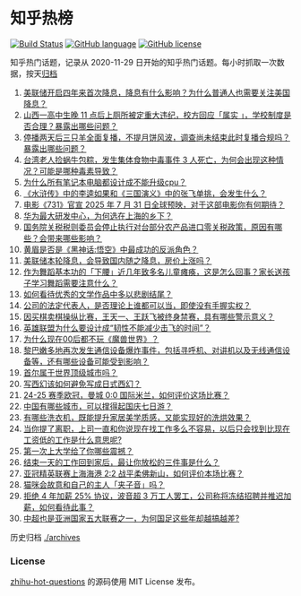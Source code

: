 # 知乎热榜
[![Build Status](https://github.com/ToWeLong/zhihu-hot-questions/workflows/CI/badge.svg)](https://github.com/ToWeLong/zhihu-hot-questions/actions)
[![GitHub language](https://img.shields.io/badge/language-golang-orange.svg)](https://golang.org/)
[![GitHub license](https://img.shields.io/github/license/ToWeLong/zhihu-hot-questions)](https://github.com/ToWeLong/zhihu-hot-questions/blob/main/LICENSE)

知乎热门话题，记录从 2020-11-29 日开始的知乎热门话题。每小时抓取一次数据，按天[归档](./archives)

<!-- BEGIN -->

1. [美联储开启四年来首次降息，降息有什么影响？为什么普通人也需要关注美国降息？](https://www.zhihu.com/question/667483163)
1. [山西一高中生晚 11 点后上厕所被定重大违纪，校方回应「属实 」，学校制度是否合理？暴露出哪些问题？](https://www.zhihu.com/question/667491692)
1. [停播两天后三只羊全面复播，不提月饼风波，调查尚未结束此时复播合规吗？暴露出哪些问题？](https://www.zhihu.com/question/667567686)
1. [台湾老人捡蜗牛包粽，发生集体食物中毒事件 3 人死亡，为何会出现这种情况？可能是哪种毒素导致？](https://www.zhihu.com/question/667493153)
1. [为什么所有笔记本电脑都设计成不能升级cpu？](https://www.zhihu.com/question/666682172)
1. [《水浒传》中的李逵如果和《三国演义》中的张飞单挑，会发生什么？](https://www.zhihu.com/question/667231115)
1. [电影《731》官宣 2025 年 7 月 31 日全球预映，对于这部电影你有何期待？](https://www.zhihu.com/question/667471897)
1. [华为最大研发中心，为何选在上海的乡下？](https://www.zhihu.com/question/643187886)
1. [国务院关税税则委员会停止执行对台部分农产品进口零关税政策，原因有哪些？会带来哪些影响？](https://www.zhihu.com/question/667518780)
1. [黄眉是否是《黑神话:悟空》中最成功的反派角色？](https://www.zhihu.com/question/667355762)
1. [美联储本轮降息，会导致国内随之降息，房价上涨吗？](https://www.zhihu.com/question/666407591)
1. [作为舞蹈基本功的「下腰」近几年致多名儿童瘫痪，这是怎么回事？家长送孩子学习舞蹈需要注意什么？](https://www.zhihu.com/question/667402339)
1. [如何看待优秀的文学作品中多以悲剧结尾？](https://www.zhihu.com/question/660020376)
1. [公司的法定代表人，是否理论上谁都可以当，即使没有手握实权？](https://www.zhihu.com/question/353335295)
1. [因买棋卖棋操纵比赛，王天一、王跃飞被终身禁赛，具有哪些警示意义？](https://www.zhihu.com/question/667565244)
1. [英雄联盟为什么要设计成“韧性不能减少击飞的时间”？](https://www.zhihu.com/question/604704288)
1. [为什么现在00后都不玩《魔兽世界》？](https://www.zhihu.com/question/342143917)
1. [黎巴嫩多地再次发生通信设备爆炸事件，包括寻呼机、对讲机以及无线通信设备等，还有哪些设备可能受到影响？](https://www.zhihu.com/question/667524758)
1. [首尔属于世界顶级城市吗？](https://www.zhihu.com/question/667037660)
1. [写西幻该如何避免写成日式西幻？](https://www.zhihu.com/question/648009194)
1. [24-25 赛季欧冠，曼城 0:0 国际米兰，如何评价这场比赛？](https://www.zhihu.com/question/667534177)
1. [中国有哪些城市，可以撑得起国庆七日游？](https://www.zhihu.com/question/666786543)
1. [有哪些洗衣机，既能提升家居美学质感，又能实现好的洗烘效果？](https://www.zhihu.com/question/667491037)
1. [当你提了离职，上司一直和你说现在找工作多么不容易，以后只会找到比现在工资低的工作是什么意思呢?](https://www.zhihu.com/question/666572426)
1. [第一次上大学给了你哪些震撼？](https://www.zhihu.com/question/664198162)
1. [结束一天的工作回到家后，最让你放松的三件事是什么？](https://www.zhihu.com/question/663107444)
1. [亚冠精英联赛上海海港 2:2 战平柔佛新山，如何评价本场比赛？](https://www.zhihu.com/question/667521957)
1. [猫咪会故意和自己的主人「夹子音」吗？](https://www.zhihu.com/question/646471658)
1. [拒绝 4 年加薪 25% 协议，波音超 3 万工人罢工，公司称将冻结招聘并推迟加薪，如何看待此事？](https://www.zhihu.com/question/667416496)
1. [中超也是亚洲国家五大联赛之一，为何国足这些年却越搞越差?](https://www.zhihu.com/question/666483299)

<!-- END -->

历史归档 [./archives](./archives)


### License
[zhihu-hot-questions](https://github.com/towelong/zhihu-hot-questions) 的源码使用 MIT License 发布。